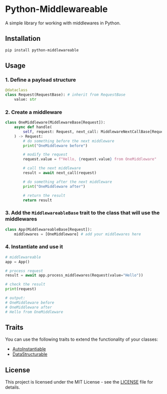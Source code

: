 # Python-Middlewareable

A simple library for working with middlewares in Python.

## Installation

```bash
pip install python-middlewareable
```

## Usage

### 1. Define a payload structure

```python
@dataclass
class Request(RequestBase): # inherit from RequestBase
    value: str
```

### 2. Create a middleware

```python
class OneMiddleware(MiddlewareBase[Request]):
    async def handle(
        self, request: Request, next_call: MiddlewareNextCallBase[Request]
    ) -> Request:
        # do something before the next middleware
        print("OneMiddleware before")

        # modify the request
        request.value = f"Hello, {request.value} from OneMiddleware"

        # call the next middleware
        result = await next_call(request)

        # do something after the next middleware
        print("OneMiddleware after")

        # return the result
        return result
```

### 3. Add the `MiddlewareableBase` trait to the class that will use the middlewares

```python
class App(MiddlewareableBase[Request]):
    middlewares = [OneMiddleware] # add your middlewares here
```

### 4. Instantiate and use it

```python
# middlewareable
app = App()

# process request
result = await app.process_middlewares(Request(value="Hello"))

# check the result
print(request)

# output:
# OneMiddleware before
# OneMiddleware after
# Hello from OneMiddleware
```

## Traits

You can use the following traits to extend the functionality of your classes:

- [AutoInstantiable](src/python_middlewareable/traits/auto_instantiable)
- [DataStructurable](src/python_middlewareable/traits/data_structurable)

## License

This project is licensed under the MIT License - see the [LICENSE](LICENSE) file for details.
